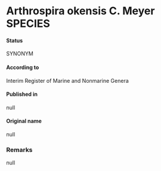 # Arthrospira okensis C. Meyer SPECIES

#### Status
SYNONYM

#### According to
Interim Register of Marine and Nonmarine Genera

#### Published in
null

#### Original name
null

### Remarks
null